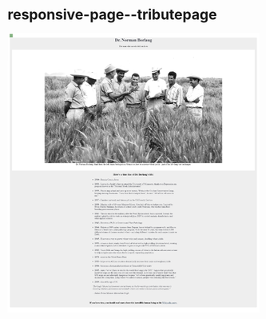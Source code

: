 # responsive-page--tributepage
![](https://github.com/mkanyar/responsive-page--tributepage/blob/master/screencapture-file-C-Dev-responsive-page-tributepage-tribute-html-2020-10-01-20_34_42.png)
